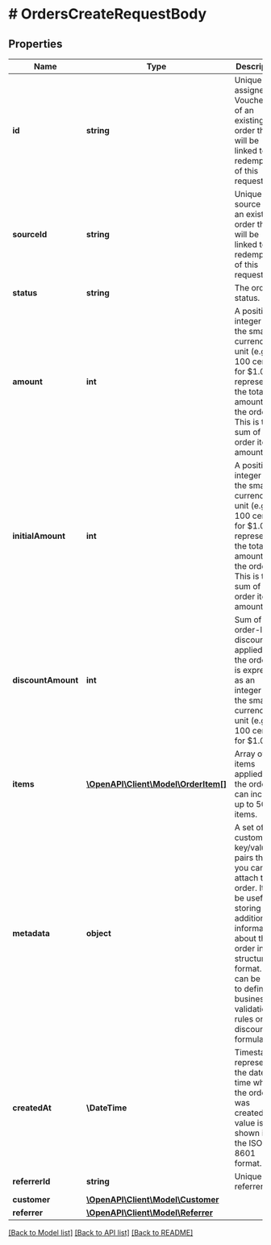 # # OrdersCreateRequestBody

## Properties

Name | Type | Description | Notes
------------ | ------------- | ------------- | -------------
**id** | **string** | Unique ID assigned by Voucherify of an existing order that will be linked to the redemption of this request. | [optional]
**sourceId** | **string** | Unique source ID of an existing order that will be linked to the redemption of this request. | [optional]
**status** | **string** | The order status. | [optional]
**amount** | **int** | A positive integer in the smallest currency unit (e.g. 100 cents for $1.00) representing the total amount of the order. This is the sum of the order items&#39; amounts. | [optional]
**initialAmount** | **int** | A positive integer in the smallest currency unit (e.g. 100 cents for $1.00) representing the total amount of the order. This is the sum of the order items&#39; amounts. | [optional]
**discountAmount** | **int** | Sum of all order-level discounts applied to the order. It is expressed as an integer in the smallest currency unit (e.g. 100 cents for $1.00). | [optional]
**items** | [**\OpenAPI\Client\Model\OrderItem[]**](OrderItem.md) | Array of items applied to the order. It can include up to 500 items. | [optional]
**metadata** | **object** | A set of custom key/value pairs that you can attach to an order. It can be useful for storing additional information about the order in a structured format. It can be used to define business validation rules or discount formulas. | [optional]
**createdAt** | **\DateTime** | Timestamp representing the date and time when the order was created. The value is shown in the ISO 8601 format. | [optional]
**referrerId** | **string** | Unique referrer ID. | [optional]
**customer** | [**\OpenAPI\Client\Model\Customer**](Customer.md) |  | [optional]
**referrer** | [**\OpenAPI\Client\Model\Referrer**](Referrer.md) |  | [optional]

[[Back to Model list]](../../README.md#models) [[Back to API list]](../../README.md#endpoints) [[Back to README]](../../README.md)
